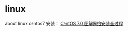 # linux
about linux
centos7 安装：
<a target="_blank" href="https://blog.51cto.com/lixiaotao/1688770" >CentOS 7.0 图解网络安装全过程</a>
